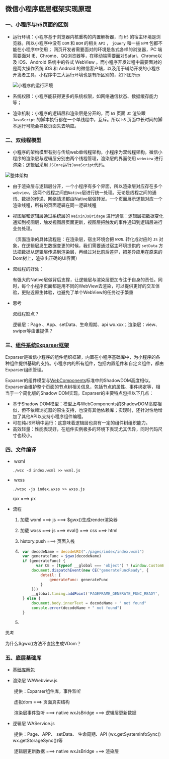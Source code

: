 ##                   微信小程序底层框架实现原理

### 一、小程序与h5页面的区别

- 运行环境：小程序基于浏览器内核重构的内置解析器，而 `h5` 的宿主环境是浏览器。所以小程序中没有 `DOM` 和 `BOM` 的相关 `API` ， `jQuery` 和一些 `NPM` 包都不能在小程序中使用； 网页开发者需要面对的环境是各式各样的浏览器，PC 端需要面对 IE、Chrome、QQ浏览器等，在移动端需要面对Safari、Chrome以及 iOS、Android 系统中的各式 WebView 。而小程序开发过程中需要面对的是两大操作系统 iOS 和 Android 的微信客户端，以及用于辅助开发的小程序开发者工具，小程序中三大运行环境也是有所区别的，如下图所示

  ![小程序的运行环境](https://picfile-baidu.babybus.com/ActivityData/BabyBusFile/20211020/a2a42713b38149848cac338e6f98e11e.jpg)

  

- 系统权限：小程序能获得更多的系统权限，如网络通信状态、数据缓存能力等；

- 渲染机制：小程序的逻辑层和渲染层是分开的，而 `h5` 页面 `UI` 渲染跟 `JavaScript` 的脚本执行都在一个单线程中，互斥。所以 `h5` 页面中长时间的脚本运行可能会导致页面失去响应。

### 二、双线程模型

- 小程序的架构模型有别与传统web单线程架构，小程序为双线程架构。微信小程序的渲染层与逻辑层分别由两个线程管理，渲染层的界面使用 `webview` 进行渲染；逻辑层采用 `JSCore`运行`JavaScript`代码。

![整体架构](https://picfile-baidu.babybus.com/ActivityData/BabyBusFile/20211020/87b139311526473b830c410b01b886b5.png)

- 由于渲染层与逻辑层分开，一个小程序有多个界面，所以渲染层对应存在多个`webview`。这两个线程之间由`Native`层进行统一处理。无论是线程之间的通讯、数据的传递、网络请求都由Native层做转发。一个页面展示逻辑对应一个渲染线程，所有的页面逻辑在同一逻辑线程

- 视图层和逻辑层通过系统层的 `WeixinJsBridage` 进行通信：逻辑层把数据变化通知到视图层，触发视图层页面更新，视图层把触发的事件通知到逻辑层进行业务处理。

  （页面渲染的具体流程是：在渲染层，宿主环境会把 `WXML` 转化成对应的 `JS` 对象，在逻辑层发生数据变更的时候，我们需要通过宿主环境提供的 `setData` 方法把数据从逻辑层传递到渲染层，再经过对比前后差异，把差异应用在原来的Dom树上，渲染出正确的UI界面）
  
- 双线程的好处：

  ​	有强大的Native层做背后支撑，让逻辑层与渲染层更加专注于自身的责任。同时，每个小程序页面都是用不同的WebView去渲染，可以提供更好的交互体验，更贴近原生体验，也避免了单个WebView的任务过于繁重

- 思考

  双线程缺点？

  逻辑层：Page 、App、setData、生命周期、api wx.xxx；渲染层：view、swiper等由谁提供？

### 三、[组件系统Exparser框架](https://developers.weixin.qq.com/ebook?action=get_post_info&docid=0000aac998c9b09b00863377251c0a)

Exparser是微信小程序的组件组织框架，内置在小程序基础库中，为小程序的各种组件提供基础的支持。小程序内的所有组件，包括内置组件和自定义组件，都由Exparser组织管理。

Exparser的组件模型与[WebComponents](https://developer.mozilla.org/zh-CN/docs/Web/Web_Components)标准中的ShadowDOM高度相似。Exparser会维护整个页面的节点树相关信息，包括节点的属性、事件绑定等，相当于一个简化版的Shadow DOM实现。Exparser的主要特点包括以下几点：

- 基于Shadow DOM模型：模型上与WebComponents的ShadowDOM高度相似，但不依赖浏览器的原生支持，也没有其他依赖库；实现时，还针对性地增加了其他API以支持小程序组件编程。
- 可在纯JS环境中运行：这意味着逻辑层也具有一定的组件树组织能力。
- 高效轻量：性能表现好，在组件实例极多的环境下表现尤其优异，同时代码尺寸也较小。

### 四、文件编译 

- ​	wxml   

  ```shell
  ./wcc -d index.wxml >> wxml.js
  ```

- ​    wxss 

  ```shell
  ./wcsc -js index.wxss >> wxss.js
  ```
  
  rpx ===> px
  
- 流程

  1. 加载 wxml ===> js ===> $gwx()生成render渲染器

  2. 加载 wxss ===> js ===> eval() ===> css ===> html <style></style>

  3. history.push ===> 页面入栈

  4. ```javascript
      var decodeName = decodeURI("./pages/index/index.wxml")
      var generateFunc = $gwx(decodeName)
      if (generateFunc) {
        	var CE = (typeof __global === 'object') ? (window.CustomEvent || __global.CustomEvent) : window.CustomEvent;
          document.dispatchEvent(new CE("generateFuncReady", {
              detail: {
                  generateFunc: generateFunc
              }
          }))
          __global.timing.addPoint('PAGEFRAME_GENERATE_FUNC_READY', 	Date.now())
      } else {
          document.body.innerText = decodeName + " not found"
          console.error(decodeName + " not found")
      }
     ```

  5. 

思考

为什么$gwx()方法不直接生成VDom？

### 五、底层基础库

- [基础库解包](https://npm.io/package/unwxvpkg )

- 渲染层 WAWebview.js

  ​	提供：Exparser组件库，事件监听

  ​	虚拟dom ===> 页面真实结构

  ​	渲染层事件监听 ===> native wxJsBridge  ===> 逻辑层更新数据

- 逻辑层 WAService.js

  ​	提供：Page、APP、 setData、 生命周期、API (wx.getSystemInfoSync() wx.getStorageSync())等

  ​	逻辑层更新数据  ===> native wxJsBridge  ===> 渲染层


